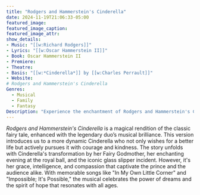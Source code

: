 ```yaml
---
title: "Rodgers and Hammerstein's Cinderella"
date: 2024-11-19T21:06:33-05:00
featured_image:
featured_image_caption: 
featured_image_attr:
show_details: 
- Music: "[[w:Richard Rodgers]]"
- Lyrics: "[[w:Oscar Hammerstein II]]"
- Book: Oscar Hammerstein II
- Premiere: 
- Theatre: 
- Basis: "[[w:*Cinderella*]] by [[w:Charles Perrault]]"
- Website: 
# Rodgers and Hammerstein's Cinderella
Genres:
  - Musical
  - Family
  - Fantasy
Description: "Experience the enchantment of Rodgers and Hammerstein's Cinderella, a musical adaptation that brings a timeless fairy tale to life with a sprinkle of magic and a dash of romance."
---
```

*Rodgers and Hammerstein's Cinderella* is a magical rendition of the classic fairy tale, enhanced with the legendary duo’s musical brilliance. This version introduces us to a more dynamic Cinderella who not only wishes for a better life but actively pursues it with courage and kindness. The story unfolds with Cinderella's transformation by her Fairy Godmother, her enchanting evening at the royal ball, and the iconic glass slipper incident. However, it's her grace, intelligence, and compassion that captivate the prince and the audience alike. With memorable songs like "In My Own Little Corner" and "Impossible; It's Possible," the musical celebrates the power of dreams and the spirit of hope that resonates with all ages.